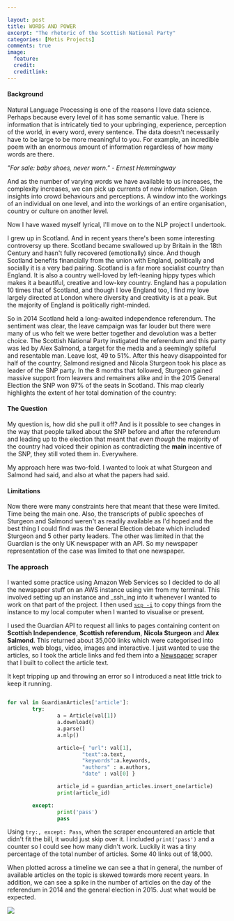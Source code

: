 ```yaml
---

layout: post
title: WORDS AND POWER
excerpt: "The rhetoric of the Scottish National Party"
categories: [Metis Projects]
comments: true
image:
  feature: 
  credit: 
  creditlink:
---
```


#### Background

Natural Language Processing is one of the reasons I love data science. Perhaps because every level of it has some semantic value. There is information that is intricately tied to your upbringing, experience, perception of the world, in every word, every sentence. The data doesn't necessarily have to be large to be more meaningful to you. For example, 
an incredible poem with an enormous amount of information regardless of how many words are there. 

_"For sale: baby shoes, never worn." - Ernest Hemmingway_


And as the number of varying words we have available to us increases, the complexity increases, we can pick up currents of new information. Glean insights into crowd behaviours and perceptions. A window into the workings of an individual on one level, and into the workings of an entire organisation, country or culture on another level. 

Now I have waxed myself lyrical, I'll move on to the NLP project I undertook. 

I grew up in Scotland. And in recent years there's been some interesting controversy up there. Scotland became swallowed up by Britain in the 18th Century and hasn't fully recovered (emotionally) since. And though Scotland benefits financially from the union with England, politically and socially it is a very bad pairing. Scotland is a far more socialist country than England. It is also a country well-loved by left-leaning hippy types which makes it a beautiful, creative and low-key country. England has a population 10 times that of Scotland, and though I love England too, I find my love largely directed at London where diversity and creativity is at a peak. But the majority of England is politically right-minded.

So in 2014 Scotland held a long-awaited independence referendum. The sentiment was clear, the leave campaign was far louder but there were many of us who felt we were better together and devolution was a better choice. The Scottish National Party instigated the referendum and this party was led by Alex Salmond, a target for the media and a seemingly spiteful and resentable man. Leave lost, 49 to 51%. After this heavy disappointed for half of the country, Salmond resigned and Nicola Sturgeon took his place as leader of the SNP party. In the 8 months that followed, Sturgeon gained massive support from leavers and remainers alike and in the 2015 General Election the SNP won 97% of the seats in Scotland. This map clearly highlights the extent of her total domination of the country:



#### The Question

My question is, how did she pull it off? And is it possible to see changes in the way that people talked about the SNP before and after the referendum and leading up to the election that meant that _even though_ the majority of the country had voiced their opinion as contradicting the __main__ incentive of the SNP, they still voted them in. Everywhere. 

My approach here was two-fold. I wanted to look at what Sturgeon and Salmond had said, and also at what the papers had said. 

#### Limitations

Now there were many constraints here that meant that these were limited. Time being the main one. Also, the transcripts of public speeches of Sturgeon and Salmond weren't as readily available as I'd hoped and the best thing I could find was the General Election debate which included Sturgeon and 5 other party leaders. The other was limited in that the Guardian is the only UK newspaper with an API. So my newspaper representation of the case was limited to that one newspaper.

#### The approach

I wanted some practice using Amazon Web Services so I decided to do all the newspaper stuff on an AWS instance using vim from my terminal. This involved setting up an instance and _ssh_ing into it whenever I wanted to work on that part of the project. I then used [`scp -i`](http://stackoverflow.com/questions/11304895/how-to-scp-a-folder-from-remote-to-local) to copy things from the instance to my local computer when I wanted to visualise or present. 

I used the Guardian API to request all links to pages containing content on __Scottish Independence__, __Scottish referendum__, __Nicola Sturgeon__ and __Alex Salmond__. This returned about 35,000 links which were categorised into articles, web blogs, video, images and interactive. I just wanted to use the articles, so I took the article links and fed them into a [Newspaper](http://newspaper.readthedocs.io/en/latest/) scraper that I built to collect the article text.

It kept tripping up and throwing an error so I introduced a neat little trick to keep it running. 

```python

for val in GuardianArticles['article']:
        try:
                a = Article(val[1])
                a.download()
                a.parse()
                a.nlp()

                article={ "url": val[1],
                        "text":a.text,
                        "keywords":a.keywords,
                        "authors" : a.authors,
                        "date" : val[0] }

                article_id = guardian_articles.insert_one(article)
                print(article_id)

        except:
                print('pass')
                pass


```

Using `try:, except: Pass`, when the scraper encountered an article that didn't fit the bill, it would just skip over it. I included `print('pass')` and a counter so I could see how many didn't work. Luckily it was a tiny percentage of the total number of articles. Some 40 links out of 18,000.

When plotted across a timeline we can see a that in general, the number of available articles on the topic is skewed towards more recent years. In addition, we can see a spike in the number of articles on the day of the referendum in 2014 and the general election in 2015. Just what would be expected.

![](https://github.com/deenhe91/deenhe91.github.io/blob/master/images/articledistribution.png?raw=true)



